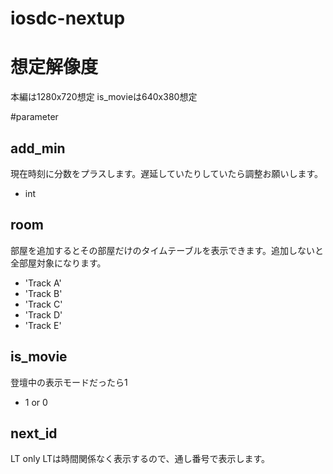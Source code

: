 # iosdc-nextup

# 想定解像度
本編は1280x720想定
is_movieは640x380想定

#parameter
## add_min
現在時刻に分数をプラスします。遅延していたりしていたら調整お願いします。
 * int
## room
部屋を追加するとその部屋だけのタイムテーブルを表示できます。追加しないと全部屋対象になります。
* 'Track A'
* 'Track B'
* 'Track C'
* 'Track D'
* 'Track E'
## is_movie
登壇中の表示モードだったら1
 * 1 or 0
## next_id
LT only
LTは時間関係なく表示するので、通し番号で表示します。